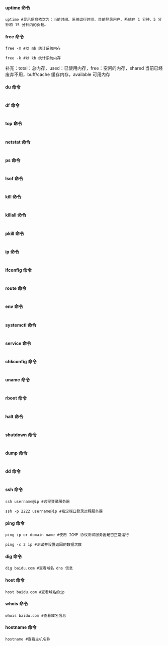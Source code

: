 #### uptime 命令

```
uptime #显示信息依次为：当前时间、系统运行时间、目前登录用户、系统在 1 分钟、5 分钟和 15 分钟内的负载。
```

#### free 命令

```
free -m #以 mb 统计系统内存

free -k #以 kb 统计系统内存
```

补充：total：总内存，used：已使用内存，free：空闲的内存，shared 当前已经废弃不用，buff/cache 缓存内存，available 可用内存


#### du 命令

```

```

#### df 命令

```

```

#### top 命令

```

```


#### netstat 命令

```

```

#### ps 命令

```

```


#### lsof 命令

```

```


#### kill 命令

```

```


#### killall 命令

```

```

#### pkill 命令

```

```


#### ip 命令

```

```

#### ifconfig 命令

```

```


#### route 命令

```

```

#### env 命令

```

```

#### systemctl 命令

```

```

#### service 命令

```

```

#### chkconfig 命令

```

```

#### uname 命令

```

```

#### rboot 命令

```

```

#### halt 命令

```

```

#### shutdown 命令

```

```

#### dump 命令

```

```

#### dd 命令

```

```

#### ssh 命令

```
ssh username@ip #远程登录服务器

ssh -p 2222 username@ip #指定端口登录远程服务器
```

#### ping 命令

```
ping ip or domain name #使用 ICMP 协议测试服务器是否正常运行

ping -c 2 ip #测试并设置返回的数据次数
```

#### dig 命令

```
dig baidu.com #查看域名 dns 信息
```

#### host 命令

```
host baidu.com #查看域名的ip
```

#### whois 命令

```
whois baidu.com #查看域名信息
```

#### hostname 命令

```
hostname #查看主机名称
```

